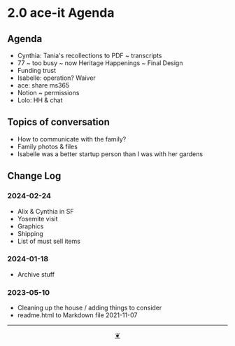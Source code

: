 # 2.0 ace-it Agenda

## Agenda

* Cynthia: Tania's recollections to PDF ~ transcripts
* 77 ~ too busy ~ now Heritage Happenings ~ Final Design
* Funding trust
* Isabelle: operation? Waiver
* ace: share ms365
* Notion ~ permissions
* Lolo: HH & chat

## Topics of conversation

* How to communicate with the family?
* Family photos & files
* Isabelle was a better startup person than I was with her gardens

## Change Log

### 2024-02-24

* Alix & Cynthia in SF
* Yosemite visit
* Graphics
* Shipping
* List of must sell items



### 2024-01-18

* Archive stuff

### 2023-05-10

* Cleaning up the house / adding things to consider
* readme.html to Markdown file 2021-11-07

***

<center title="Hello! Click me to go up to the top"><a class="aDingbat" href="javascript:window.scrollTo(0,0);">❦</a></center>